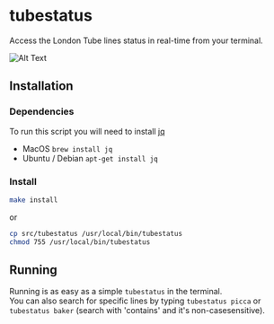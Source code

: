 # tubestatus
Access the London Tube lines status in real-time from your terminal.

![Alt Text](https://github.com/smallwat3r/tubestatus/blob/master/_demo/demo.gif)  

## Installation

### Dependencies
To run this script you will need to install [jq](https://stedolan.github.io/jq/download) 
- MacOS           `brew install jq`
- Ubuntu / Debian `apt-get install jq`

### Install
```sh
make install 
```
or
```sh
cp src/tubestatus /usr/local/bin/tubestatus
chmod 755 /usr/local/bin/tubestatus
```
## Running
Running is as easy as a simple `tubestatus` in the terminal.  
You can also search for specific lines by typing `tubestatus picca` or `tubestatus baker` (search with 'contains' and it's non-casesensitive).  
